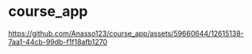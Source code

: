 # course_app

https://github.com/Anasso123/course_app/assets/59660644/12615138-7aa1-44cb-99db-f1f18afb1270


